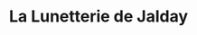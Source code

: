 ---
title: "La Lunetterie de Jalday"
url: /saint-jean-de-luz/la-lunetterie-de-jalday/
shop: Optiker
---